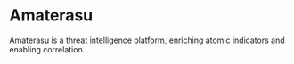 # Amaterasu
Amaterasu is a threat intelligence platform, enriching atomic indicators and enabling correlation.
